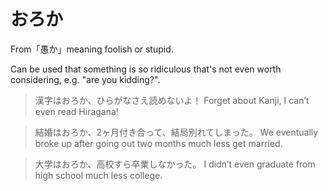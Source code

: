 # おろか

From「愚か」meaning foolish or stupid. 

Can be used that something is so ridiculous that's not even worth considering, e.g. "are you kidding?".

> 漢字はおろか、ひらがなさえ読めないよ！
> Forget about Kanji, I can’t even read Hiragana!

> 結婚はおろか、2ヶ月付き合って、結局別れてしまった。
> We eventually broke up after going out two months much less get married.

> 大学はおろか、高校すら卒業しなかった。
> I didn’t even graduate from high school much less college.